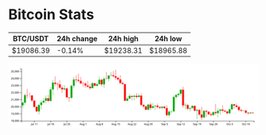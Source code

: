 # Bitcoin Stats

BTC/USDT|24h change|24h high|24h low|
|---|---|---|---|
|$19086.39|-0.14%|$19238.31|$18965.88|

<img src="./chart.svg">
